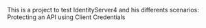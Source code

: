 This is a project to test IdentityServer4 and his differents scenarios: Protecting an API using Client Credentials
